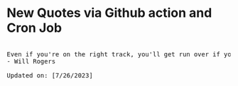 # New Quotes via Github action and Cron Job

<pre>
<!-- #quote -->
Even if you're on the right track, you'll get run over if you just sit there.
- Will Rogers

Updated on: [7/26/2023]
<!-- #quoteEnd -->
</pre>
